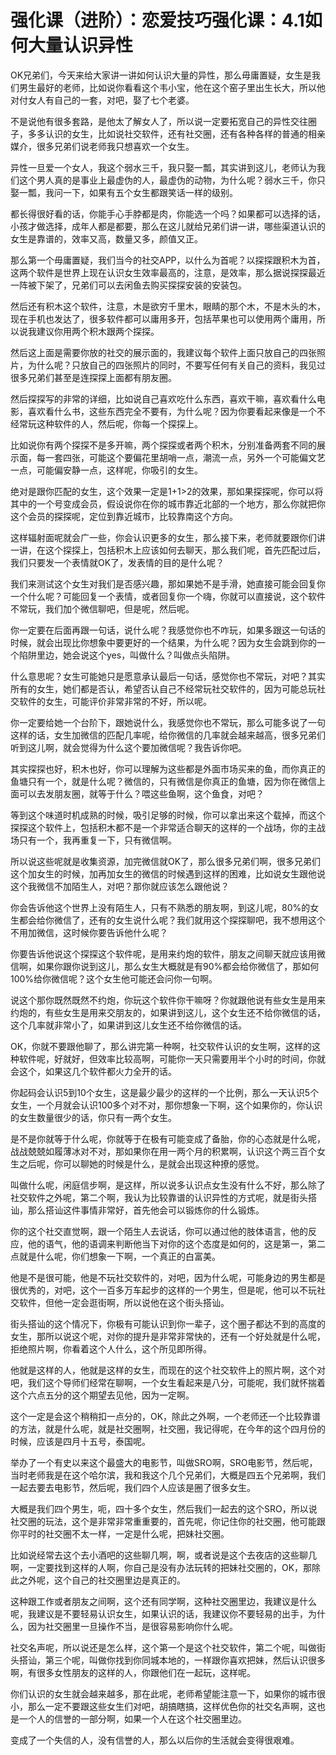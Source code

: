 # 强化课（进阶）：恋爱技巧强化课：4.1如何大量认识异性

OK兄弟们，今天来给大家讲一讲如何认识大量的异性，那么毋庸置疑，女生是我们男生最好的老师，比如说你看看这个韦小宝，他在这个窑子里出生长大，所以他对付女人有自己的一套，对吧，娶了七个老婆。

不是说他有很多套路，是他太了解女人了，所以说一定要拓宽自己的异性交往圈子，多多认识的女生，比如说社交软件，还有社交圈，还有各种各样的普通的相亲媒介，很多兄弟们说老师我只想喜欢一个女生。

异性一旦爱一个女人，我这个弱水三千，我只娶一瓢，其实讲到这儿，老师认为我们这个男人真的是事业上最虚伪的人，最虚伪的动物，为什么呢？弱水三千，你只娶一瓢，我问一下，如果有五个女生都跟笑话一样的级别。

都长得很好看的话，你能手心手脖都是肉，你能选一个吗？如果都可以选择的话，小孩才做选择，成年人都是都要，那么在这儿就给兄弟们讲一讲，哪些渠道认识的女生是靠谱的，效率又高，数量又多，颜值又正。

那么第一个毋庸置疑，我们当今的社交APP，以什么为首呢？以探探跟积木为首，这两个软件是世界上现在认识女生效率最高的，注意，是效率，那么据说探探最近一阵被下架了，兄弟们可以去闲鱼去购买探探安装的安装包。

然后还有积木这个软件，注意，木是欲穷千里木，眼睛的那个木，不是木头的木，现在手机也发达了，很多软件都可以庸用多开，包括苹果也可以使用两个庸用，所以说我建议你用两个积木跟两个探探。

然后这上面是需要你放的社交的展示面的，我建议每个软件上面只放自己的四张照片，为什么呢？只放自己的四张照片的同时，不要写任何有关自己的资料，我见过很多兄弟们甚至是连探探上面都有朋友圈。

然后探探写的非常的详细，比如说自己喜欢吃什么东西，喜欢干嘛，喜欢看什么电影，喜欢看什么书，这些东西完全不要有，为什么呢？因为你要看起来像是一个不经常玩这种软件的人，然后呢，你每一个探探上。

比如说你有两个探探不是多开嘛，两个探探或者两个积木，分别准备两套不同的展示面，每一套四张，可能这个要偏花里胡哨一点，潮流一点，另外一个可能偏文艺一点，可能偏安静一点，这样呢，你吸引的女生。

绝对是跟你匹配的女生，这个效果一定是1+1>2的效果，那如果探探呢，你可以将其中的一个号变成会员，假设说你在你的城市靠近北部的一个地方，那么你就把你这个会员的探探呢，定位到靠近城市，比较靠南这个方向。

这样辐射面呢就会广一些，你会认识更多的女生，那么接下来，老师就要跟你们讲一讲，在这个探探上，包括积木上应该如何去聊天，那么我们呢，首先匹配过后，我们只要发一个表情就OK了，发表情的目的是什么呢？

我们来测试这个女生对我们是否感兴趣，那如果她不是手滑，她直接可能会回复你一个什么呢？可能回复一个表情，或者回复你一个嗨，你就可以直接说，这个软件不常玩，我们加个微信聊吧，但是呢，然后呢。

你一定要在后面再跟一句话，说什么呢？我感觉你也不咋玩，如果多跟这一句话的时候，就会出现比你想象中要更好的一个结果，为什么呢？因为女生会跳到你的一个陷阱里边，她会说这个yes，叫做什么？叫做点头陷阱。

什么意思呢？女生可能她只是愿意承认最后一句话，感觉你也不常玩，对吧？其实所有的女生，她们都是否认，希望否认自己不经常玩社交软件的，因为可能总玩社交软件的女生，可能评价非常非常的不好，所以呢。

你一定要给她一个台阶下，跟她说什么，我感觉你也不常玩，那么可能多说了一句这样的话，女生加微信的匹配几率呢，给你微信的几率就会越来越高，很多兄弟们听到这儿啊，就会觉得为什么这个要加微信呢？我告诉你吧。

其实探探也好，积木也好，你可以理解为这些都是外面市场买来的鱼，而你真正的鱼塘只有一个，就是什么呢？微信的，只有微信是你真正的鱼塘，因为你在微信上面可以去发朋友圈，就等于什么？喂这些鱼啊，这个鱼食，对吧？

等到这个味道时机成熟的时候，吸引足够的时候，你可以拿出来这个载掉，而这个探探这个软件上，包括积木都不是一个非常适合聊天的这样的一个战场，你的主战场只有一个，我再重复一下，只有微信啊。

所以说这些呢就是收集资源，加完微信就OK了，那么很多兄弟们啊，很多兄弟们这个加女生的时候，加再加女生的微信的时候遇到这样的困难，比如说女生跟他说这个我微信不加陌生人，对吧？那你就应该怎么跟他说？

你会告诉他这个世界上没有陌生人，只有不熟悉的朋友啊，到这儿呢，80%的女生都会给你微信了，还有的女生说什么呢？我们就用这个探探聊吧，我不想用这个不用加微信，这时候你要告诉他什么呢？

你要告诉他说这个探探这个软件呢，是用来约炮的软件，朋友之间聊天就应该用微信啊，如果你跟你说到这儿，那么女生大概就是有90%都会给你微信了，那如何100%给你微信呢？这个女生他可能还会问你一句啊。

说这个那你既然既然不约炮，你玩这个软件你干嘛呀？你就跟他说有些女生是用来约炮的，有些女生是用来交朋友的，如果讲到这儿，这个女生还不给你微信的话，这个几率就非常小了，如果讲到这儿女生还不给你微信的话。

OK，你就不要跟他聊了，那么讲完第一种啊，社交软件认识的女生啊，这样的这种软件呢，好就好，但效率比较高啊，可能你一天只需要用半个小时的时间，你就会这个，如果这几个软件都火力全开的话。

你起码会认识5到10个女生，这是最少最少的这样的一个比例，那么一天认识5个女生，一个月就会认识100多个对不对，那你想象一下啊，这个如果你的，你认识的女生数量很少的话，你只有一两个女生。

是不是你就等于什么呢，你就等于在极有可能变成了备胎，你的心态就是什么呢，战战兢兢如履薄冰对不对，那如果你在用一两个月的积累啊，认识这个两三百个女生之后呢，你可以聊她的时候是什么，是就会出现这种撩的感觉。

叫做什么呢，闲庭信步啊，是这样，所以说多认识点女生没有什么不好，那么除了社交软件之外呢，第二个啊，我认为比较靠谱的认识异性的方式呢，就是街头搭讪，那么搭讪这件事情非常好，首先他会可以锻炼你的什么锻炼。

你的这个社交直觉啊，跟一个陌生人去说话，你可以通过他的肢体语言，他的反应，他的语气，他的语调来判断他当下对你的这个态度是如何的，这是第一，第二点就是什么呢，你们想象一下啊，一个真正的白富美。

他是不是很可能，他是不玩社交软件的，对吧，因为什么呢，可能身边的男生都是很优秀的，对吧，这个一百多万车起步的这样的一个男生，但是呢，他可以不玩社交软件，但他一定会逛街啊，所以说他在这个街头搭讪。

街头搭讪的这个情况下，你极有可能认识到你一辈子，这个圈子都达不到的高度的女生，那所以说这个呢，对你的提升是非常非常快的，还有一个好处就是什么呢，拒绝照片啊，你看着这个人什么，这个所见即所得。

他就是这样的人，他就是这样的女生，而现在的这个社交软件上的照片啊，这个对吧，我们这个导师们经常在聊啊，一个女生看起来是八分，可能呢，我们就怀揣着这个六点五分的这个期望去见他，因为一定啊。

这个一定是会这个稍稍扣一点分的，OK，除此之外啊，一个老师还一个比较靠谱的方法，就是什么呢，就是社交圈啊，社交圈，我记得呢，在今年的这个四月份的时候，应该是四月十五号，泰国呢。

举办了一个有史以来这个最盛大的电影节，叫做SRO啊，SRO电影节，然后呢，当时老师我是在这个哈尔滨，我和我这个几个兄弟们，大概是四五个兄弟啊，我们一起去要去电影节，然后呢，我们四个人应该是圈了很多女生。

大概是我们四个男生，呃，四十多个女生，然后我们一起去的这个SRO，所以说社交圈的玩法，这个是非常非常重重要的，首先呢，你记住你的社交圈，他可能跟你平时的社交圈不太一样，一定是什么呢，把妹社交圈。

比如说经常去这个去小酒吧的这些聊几啊，啊，或者说是这个去夜店的这些聊几啊，一定要找到这样的人啊，你自己是没有办法玩转的把妹社交圈的，OK，那除此之外呢，这个自己的社交圈里边是真正的。

这种跟工作或者朋友之间啊，这个还有同学啊，这种社交圈里边，我建议是什么呢，我建议是不要轻易认识女生，如果认识的话，我建议你不要轻易的出手，为什么，因为社交圈里一旦操作不当，是很容易影响你什么呢。

社交名声呢，所以说还是怎么样，这个第一个是这个社交软件，第二个呢，叫做街头搭讪，第三个呢，叫做你找到你同城本地的，一样跟你喜欢把妹，然后认识很多啊，有很多女性朋友的这样的人，你跟他们在一起玩，这样呢。

你们认识的女生就会越来越多，那在此呢，老师希望能注意一下，如果你的城市很小，那么一定不要跟这些女生们对吧，胡搞瞎搞，这样优色你的社交名声啊，这也是一个人的信誉的一部分啊，如果一个人在这个社交圈里边。

变成了一个失信的人，没有信誉的人，那么以后你的生活就会变得很艰难。